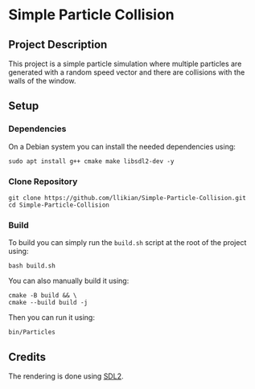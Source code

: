 # Simple Particle Collision
## Project Description
This project is a simple particle simulation where multiple particles are generated with a random speed vector and there are collisions with
the walls of the window.

## Setup
### Dependencies
On a Debian system you can install the needed dependencies using:
```shell
sudo apt install g++ cmake make libsdl2-dev -y
```

### Clone Repository
```shell
git clone https://github.com/llikian/Simple-Particle-Collision.git
cd Simple-Particle-Collision
```

### Build
To build you can simply run the `build.sh` script at the root of the project using:
```shell
bash build.sh
```

You can also manually build it using:
```shell
cmake -B build && \
cmake --build build -j
```

Then you can run it using:
```shell
bin/Particles
```

## Credits
The rendering is done using [SDL2](https://www.libsdl.org/).
